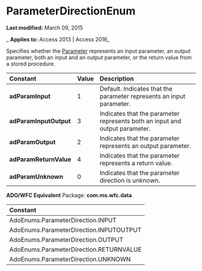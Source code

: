 
# ParameterDirectionEnum

 **Last modified:** March 09, 2015

 _ **Applies to:** Access 2013 | Access 2016_



Specifies whether the [Parameter](7577598e-3d0c-30c6-5f24-1cfe98791798.md) represents an input parameter, an output parameter, both an input and an output parameter, or the return value from a stored procedure.


|**Constant**|**Value**|**Description**|
|:-----|:-----|:-----|
|**adParamInput**|1|Default. Indicates that the parameter represents an input parameter.|
|**adParamInputOutput**|3|Indicates that the parameter represents both an input and output parameter.|
|**adParamOutput**|2|Indicates that the parameter represents an output parameter.|
|**adParamReturnValue**|4|Indicates that the parameter represents a return value.|
|**adParamUnknown**|0|Indicates that the parameter direction is unknown.|
 **ADO/WFC Equivalent**
Package:  **com.ms.wfc.data**


|**Constant**|
|:-----|
|AdoEnums.ParameterDirection.INPUT|
|AdoEnums.ParameterDirection.INPUTOUTPUT|
|AdoEnums.ParameterDirection.OUTPUT|
|AdoEnums.ParameterDirection.RETURNVALUE|
|AdoEnums.ParameterDirection.UNKNOWN|

